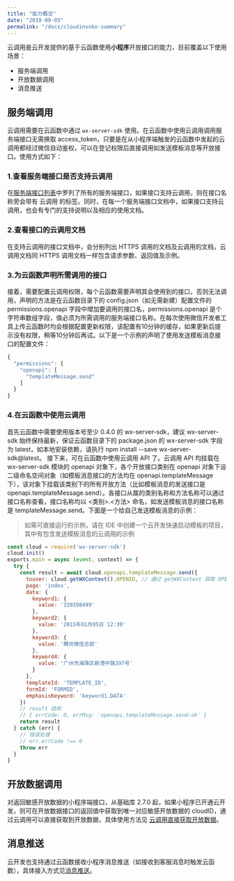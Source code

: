 ```yaml
---
title: "能力概览"
date: "2019-09-03"
permalink: "/docs/cloudinvoke-summary"
---
```


云调用是云开发提供的基于云函数使用**小程序**开放接口的能力，目前覆盖以下使用场景：
- 服务端调用
- 开放数据调用
- 消息推送

## 服务端调用
云调用需要在云函数中通过 `wx-server-sdk` 使用。在云函数中使用云调用调用服务端接口无需换取 access_token，只要是在从小程序端触发的云函数中发起的云调用都经过微信自动鉴权，可以在登记权限后直接调用如发送模板消息等开放接口。使用方式如下：

### 1.查看服务端接口是否支持云调用
在[服务端接口列表](/开发指南/能力详解/云调用/小程序端/接口列表.html)中罗列了所有的服务端接口，如果接口支持云调用，则在接口名称旁会带有 云调用 的标签。同时，在每一个服务端接口文档中，如果接口支持云调用，也会有专门的支持说明以及相应的使用文档。

### 2.查看接口的云调用文档
在支持云调用的接口文档中，会分别列出 HTTPS 调用的文档及云调用的文档，云调用文档同 HTTPS 调用文档一样包含请求参数、返回值及示例。

### 3.为云函数声明所需调用的接口
接着，需要配置云调用权限，每个云函数需要声明其会使用到的接口，否则无法调用，声明的方法是在云函数目录下的 config.json（如无需新建）配置文件的 permissions.openapi 字段中增加要调用的接口名，permissions.openapi 是个字符串数组字段，值必须为所需调用的服务端接口名称。在每次使用微信开发者工具上传云函数时均会根据配置更新权限，该配置有10分钟的缓存，如果更新后提示没有权限，稍等10分钟后再试。以下是一个示例的声明了使用发送模板消息接口的配置文件：
```js
{
  "permissions": {
    "openapi": [
      "templateMessage.send"
    ]
  }
}
```

### 4.在云函数中使用云调用
首先云函数中需要使用版本号至少 0.4.0 的 wx-server-sdk，建议 wx-server-sdk 始终保持最新，保证云函数目录下的 package.json 的 wx-server-sdk 字段为 latest，如本地安装依赖，请执行 npm install --save wx-server-sdk@latest。
接下来，可在云函数中使用云调用 API 了。云调用 API 均挂载在 wx-server-sdk 模块的 openapi 对象下，各个开放接口类别在 openapi 对象下设二级命名空间对象（如模板消息接口的方法均在 openapi.templateMessage 下），该对象下挂载该类别下的所有开放方法（比如模板消息的发送接口是 openapi.templateMessage.send）。各接口从属的类别名称和方法名称可以通过接口名称查看，接口名称均以 <类别>.<方法> 命名，如发送模板消息的接口名称是 templateMessage.send。下面是一个给自己发送模板消息的示例：
> 如需可直接运行的示例，请在 IDE 中创建一个云开发快速启动模板的项目，其中有包含发送模板消息的云调用的示例

```js
const cloud = require('wx-server-sdk')
cloud.init()
exports.main = async (event, context) => {
  try {
    const result = await cloud.openapi.templateMessage.send({
      touser: cloud.getWXContext().OPENID, // 通过 getWXContext 获取 OPENID
      page: 'index',
      data: {
        keyword1: {
          value: '339208499'
        },
        keyword2: {
          value: '2015年01月05日 12:30'
        },
        keyword3: {
          value: '腾讯微信总部'
        },
        keyword4: {
          value: '广州市海珠区新港中路397号'
        }
      },
      templateId: 'TEMPLATE_ID',
      formId: 'FORMID',
      emphasisKeyword: 'keyword1.DATA'
    })
    // result 结构
    // { errCode: 0, errMsg: 'openapi.templateMessage.send:ok' }
    return result
  } catch (err) {
    // 错误处理
    // err.errCode !== 0
    throw err
  }
}
```

## 开放数据调用
对返回敏感开放数据的小程序端接口，从基础库 2.7.0 起，如果小程序已开通云开发，则可在开放数据接口的返回值中获取到唯一对应敏感开放数据的 cloudID，通过云调用可以直接获取到开放数据，具体使用方法见 [云调用直接获取开放数据](https://developers.weixin.qq.com/miniprogram/dev/framework/open-ability/signature.html)。

## 消息推送
云开发也支持通过云函数接收小程序消息推送（如接收到客服消息时触发云函数），具体接入方式见[消息推送](https://developers.weixin.qq.com/miniprogram/dev/framework/server-ability/message-push.html)。

